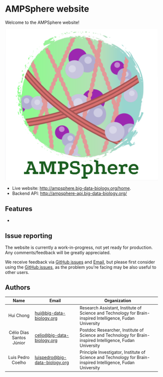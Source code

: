 # AMPSphere website

Welcome to the AMPSphere website!

![Logo: AMPSphere website](https://github.com/BigDataBiology/AMPSphereWebsite/blob/main/frontend/src/assets/logo.png "title")

- Live website: http://ampsphere.big-data-biology.org/home.
- Backend API: http://ampsphere-api.big-data-biology.org/

## Features

- 

## Issue reporting
The website is currently a work-in-progress, not yet ready for production. Any comments/feedback will be greatly appreciated. 

We receive feedback via [GitHub issues](https://github.com/BigDataBiology/AMPSphereWebsite/issues) and [Email](#Authors), but please first consider using the [GitHub issues](https://github.com/BigDataBiology/AMPSphereWebsite/issues), as the problem you're facing may be also useful to other users.

## Authors

|   Name    | Email                 | Organization                                                 |
| :-------: | --------------------- | ------------------------------------------------------------ |
| Hui Chong | hui@big-data-biology.org | Research Assistant, Institute of Science and Technology for Brain-inspired Intelligence, Fudan University |
| Célio Dias Santos Júnior | celio@big-data-biology.org | Postdoc Researcher, Institute of Science and Technology for Brain-inspired Intelligence, Fudan University |
| Luis Pedro Coelho | luispedro@big-data-biology.org  | Principle Investigator, Institute of Science and Technology for Brain-inspired Intelligence, Fudan University |

